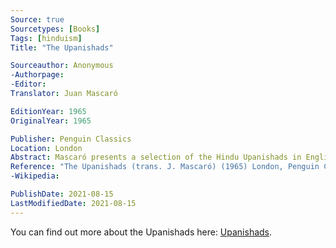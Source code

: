 ```yaml
---
Source: true
Sourcetypes: [Books]
Tags: [hinduism]
Title: "The Upanishads"

Sourceauthor: Anonymous
-Authorpage:
-Editor:
Translator: Juan Mascaró

EditionYear: 1965
OriginalYear: 1965

Publisher: Penguin Classics
Location: London
Abstract: Mascaró presents a selection of the Hindu Upanishads in English translation.
Reference: "The Upanishads (trans. J. Mascaró) (1965) London, Penguin Classics."
-Wikipedia:

PublishDate: 2021-08-15
LastModifiedDate: 2021-08-15
---
```

You can find out more about the Upanishads here: [Upanishads](/p/upanishads/).